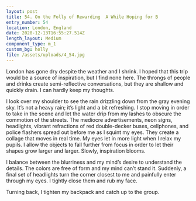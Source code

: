 ```yaml
---
layout: post
title: 54. On the Folly of Rewarding  A While Hoping for B
entry_number: 54
location: London, England
date: 2020-12-13T16:55:27.514Z
length_layout: Medium
component_type: m_1
custom_bg: holly
file: /assets/uploads/4_54.jpg
---
```

London has gone dry despite the weather and I shrink. I hoped that this trip would be a source of inspiration, but I find none here. The throngs of people and drinks create semi-reflective conversations, but they are shallow and quickly drain. I can hardly keep my thoughts.
 
I look over my shoulder to see the rain drizzling down from the gray evening sky. It’s not a heavy rain; it’s light and a bit refreshing. I stop moving in order to take in the scene and let the water drip from my lashes to obscure the commotion of the streets. The mediocre advertisements, neon signs, headlights, vibrant refractions of red double-decker buses, cellphones, and police flashers spread out before me as I squint my eyes. They create a collage that moves in real time. 
My eyes let in more light when I relax my pupils. I allow the objects to fall further from focus in order to let their shapes grow larger and larger. Slowly, inspiration blooms. 


I balance between the blurriness and my mind’s desire to understand the details. The colors are free of form and my mind can’t stand it. Suddenly, a final set of headlights turn the corner closest to me and painfully enter through my eyes. I tightly close them and rub my face.
 
Turning back, I tighten my backpack and catch up to the group.

